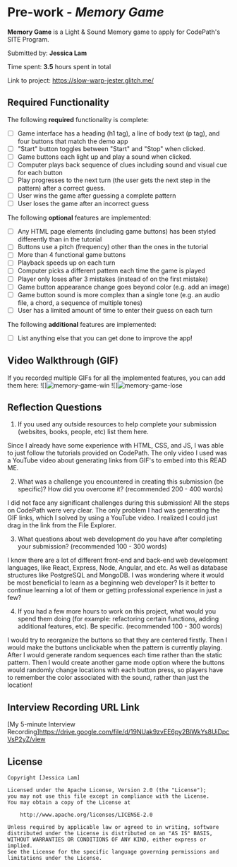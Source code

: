 # Pre-work - *Memory Game*

**Memory Game** is a Light & Sound Memory game to apply for CodePath's SITE Program. 

Submitted by: **Jessica Lam**

Time spent: **3.5** hours spent in total

Link to project: https://slow-warp-jester.glitch.me/

## Required Functionality

The following **required** functionality is complete:

* [ ] Game interface has a heading (h1 tag), a line of body text (p tag), and four buttons that match the demo app
* [ ] "Start" button toggles between "Start" and "Stop" when clicked. 
* [ ] Game buttons each light up and play a sound when clicked. 
* [ ] Computer plays back sequence of clues including sound and visual cue for each button
* [ ] Play progresses to the next turn (the user gets the next step in the pattern) after a correct guess. 
* [ ] User wins the game after guessing a complete pattern
* [ ] User loses the game after an incorrect guess

The following **optional** features are implemented:

* [ ] Any HTML page elements (including game buttons) has been styled differently than in the tutorial
* [ ] Buttons use a pitch (frequency) other than the ones in the tutorial
* [ ] More than 4 functional game buttons
* [ ] Playback speeds up on each turn
* [ ] Computer picks a different pattern each time the game is played
* [ ] Player only loses after 3 mistakes (instead of on the first mistake)
* [ ] Game button appearance change goes beyond color (e.g. add an image)
* [ ] Game button sound is more complex than a single tone (e.g. an audio file, a chord, a sequence of multiple tones)
* [ ] User has a limited amount of time to enter their guess on each turn

The following **additional** features are implemented:

- [ ] List anything else that you can get done to improve the app!

## Video Walkthrough (GIF)

If you recorded multiple GIFs for all the implemented features, you can add them here:
![]![memory-game-win](https://user-images.githubusercontent.com/94583145/159152668-b3540531-d8ca-44ad-a6c8-ebbb3f933c8b.gif)
![]![memory-game-lose](https://user-images.githubusercontent.com/94583145/159152674-966a5943-a878-4714-aefb-228674a646c2.gif)

## Reflection Questions
1. If you used any outside resources to help complete your submission (websites, books, people, etc) list them here.

Since I already have some experience with HTML, CSS, and JS, I was able to just follow the tutorials provided on CodePath. The only video I used was a YouTube video about generating links from GIF's to embed into this READ ME.

2. What was a challenge you encountered in creating this submission (be specific)? How did you overcome it? (recommended 200 - 400 words) 

I did not face any significant challenges during this submission! All the steps on CodePath were very clear. The only problem I had was generating the GIF links, which I solved by using a YouTube video. I realized I could just drag in the link from the File Explorer.

3. What questions about web development do you have after completing your submission? (recommended 100 - 300 words) 

I know there are a lot of different front-end and back-end web development languages, like React, Express, Node, Angular, and etc. As well as database structures like PostgreSQL and MongoDB. I was wondering where it would be most beneficial to learn as a beginning web developer? Is it better to continue learning a lot of them or getting professional experience in just a few?

4. If you had a few more hours to work on this project, what would you spend them doing (for example: refactoring certain functions, adding additional features, etc). Be specific. (recommended 100 - 300 words) 

I would try to reorganize the buttons so that they are centered firstly. Then I would make the buttons unclickable when the pattern is currently playing. After I would generate random sequences each time rather than the static pattern. Then I would create another game mode option where the buttons would randomly change locations with each button press, so players have to remember the color associated with the sound, rather than just the location!



## Interview Recording URL Link

[My 5-minute Interview Recording]https://drive.google.com/file/d/19NUak9zvEE6py2BlWkYs8UiDpcVsP2yZ/view


## License

    Copyright [Jessica Lam]

    Licensed under the Apache License, Version 2.0 (the "License");
    you may not use this file except in compliance with the License.
    You may obtain a copy of the License at

        http://www.apache.org/licenses/LICENSE-2.0

    Unless required by applicable law or agreed to in writing, software
    distributed under the License is distributed on an "AS IS" BASIS,
    WITHOUT WARRANTIES OR CONDITIONS OF ANY KIND, either express or implied.
    See the License for the specific language governing permissions and
    limitations under the License.
